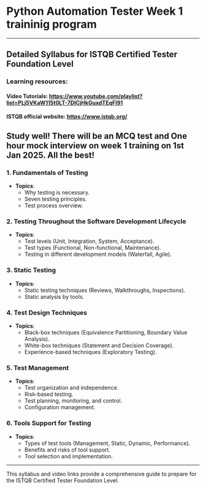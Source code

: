# Python Automation Tester Week 1 traininig program
---

## Detailed Syllabus for ISTQB Certified Tester Foundation Level

### Learning resources:
#### Video Tutorials: https://www.youtube.com/playlist?list=PLj5VKaW115t0LT-7DICjHkGuxdTEqFI91
#### ISTQB official website: https://www.istqb.org/ 

Study well! There will be an MCQ test and One hour mock interview on week 1 training on 1st Jan 2025. All the best! 
---


### 1. Fundamentals of Testing
- **Topics**:
  - Why testing is necessary.
  - Seven testing principles.
  - Test process overview.

### 2. Testing Throughout the Software Development Lifecycle
- **Topics**:
  - Test levels (Unit, Integration, System, Acceptance).
  - Test types (Functional, Non-functional, Maintenance).
  - Testing in different development models (Waterfall, Agile).

### 3. Static Testing
- **Topics**:
  - Static testing techniques (Reviews, Walkthroughs, Inspections).
  - Static analysis by tools.

### 4. Test Design Techniques
- **Topics**:
  - Black-box techniques (Equivalence Partitioning, Boundary Value Analysis).
  - White-box techniques (Statement and Decision Coverage).
  - Experience-based techniques (Exploratory Testing).

### 5. Test Management
- **Topics**:
  - Test organization and independence.
  - Risk-based testing.
  - Test planning, monitoring, and control.
  - Configuration management.

### 6. Tools Support for Testing
- **Topics**:
  - Types of test tools (Management, Static, Dynamic, Performance).
  - Benefits and risks of tool support.
  - Tool selection and implementation.

---

This syllabus and video links provide a comprehensive guide to prepare for the ISTQB Certified Tester Foundation Level.
